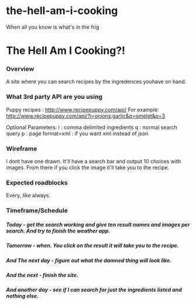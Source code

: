 # the-hell-am-i-cooking
When all you know is what's in the frig


# The Hell Am I Cooking?!

### Overview
A site where you can search recipes by the ingredences youhave on hand.

### What 3rd party API are you using
Puppy recipes : http://www.recipepuppy.com/api/
For example:
http://www.recipepuppy.com/api/?i=onions,garlic&q=omelet&p=3

Optional Parameters:
i : comma delimited ingredients
q : normal search query
p : page
format=xml : if you want xml instead of json


### Wireframe
I dont have one drawn. It'll have a search bar and output 10 choices with images. From there if you click the image it'll take you to the recipe.

### Expected roadblocks
Every, like always.

### Timeframe/Schedule

##### Today - get the search working and give ten result names and images per search. And try to finish the weather app.

##### Tomorrow - when. You click on the result it will take you to the recipe.

##### And The next day - figure out what the damned thing will look like.

##### And the next - finish the site.

##### And another day - see if I can search for just the ingredients listed and nothing else.